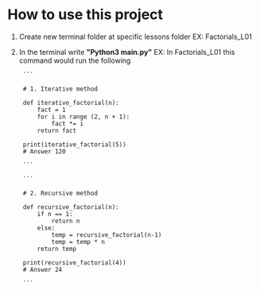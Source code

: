 # How to use this project 

1. Create new terminal folder at specific lessons folder 
    EX: Factorials_L01
2. In the terminal write __"Python3 main.py"__
    EX: In Factorials_L01 this command would run the following 
    
        ```

        # 1. Iterative method

        def iterative_factorial(n):
            fact = 1
            for i in range (2, n + 1):
                fact *= i
            return fact

        print(iterative_factorial(5))
        # Answer 120

        ```
        
        ```

        # 2. Recursive method

        def recursive_factorial(n):
            if n == 1:
                return n
            else:
                temp = recursive_factorial(n-1)
                temp = temp * n 
            return temp 

        print(recursive_factorial(4))
        # Answer 24

        ```